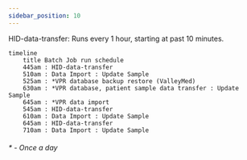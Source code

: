 ```yaml
---
sidebar_position: 10
---
```


HID-data-transfer: Runs every 1 hour, starting at past 10 minutes.

```mermaid
timeline
    title Batch Job run schedule
    445am : HID-data-transfer
    510am : Data Import : Update Sample
    525am : *VPR database backup restore (ValleyMed)
    630am : *VPR database, patient sample data transfer : Update Sample
    645am : *VPR data import
    545am : HID-data-transfer
    610am : Data Import : Update Sample
    645am : HID-data-transfer
    710am : Data Import : Update Sample
```
###### * - Once a day